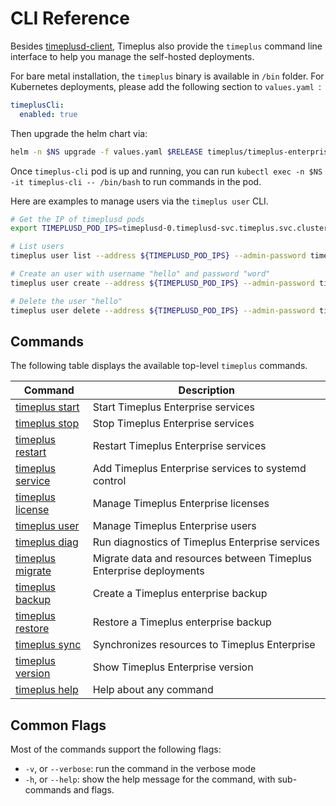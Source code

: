 # CLI Reference

Besides [timeplusd-client](/timeplusd-client), Timeplus also provide the `timeplus` command line interface to help you manage the self-hosted deployments.

For bare metal installation, the `timeplus` binary is available in `/bin` folder. For Kubernetes deployments, please add the following section to `values.yaml `:
```yaml
timeplusCli:
  enabled: true
```

Then upgrade the helm chart via:
```bash
helm -n $NS upgrade -f values.yaml $RELEASE timeplus/timeplus-enterprise
```
Once `timeplus-cli` pod is up and running, you can run `kubectl exec -n $NS -it timeplus-cli -- /bin/bash` to run commands in the pod.

Here are examples to manage users via the `timeplus user` CLI.
```bash
# Get the IP of timeplusd pods
export TIMEPLUSD_POD_IPS=timeplusd-0.timeplusd-svc.timeplus.svc.cluster.local:8463

# List users
timeplus user list --address ${TIMEPLUSD_POD_IPS} --admin-password timeplusd@t+

# Create an user with username "hello" and password "word"
timeplus user create --address ${TIMEPLUSD_POD_IPS} --admin-password timeplusd@t+ --user hello --password world

# Delete the user "hello"
timeplus user delete --address ${TIMEPLUSD_POD_IPS} --admin-password timeplusd@t+ --user hello
```

## Commands

The following table displays the available top-level `timeplus` commands.

| Command                      | Description       |
| ----------------------------- | ---------- |
| [timeplus start](/cli-start)             | Start Timeplus Enterprise services    |
| [timeplus stop](/cli-stop)             | Stop Timeplus Enterprise services    |
| [timeplus restart](/cli-restart)             | Restart Timeplus Enterprise services    |
| [timeplus service](/cli-service)             | Add Timeplus Enterprise services to systemd control  |
| [timeplus license](/cli-license)             |Manage Timeplus Enterprise licenses|
| [timeplus user](/cli-user)             |Manage Timeplus Enterprise users|
| [timeplus diag](/cli-diag)             |Run diagnostics of Timeplus Enterprise services|
| [timeplus migrate](/cli-migrate) | Migrate data and resources between Timeplus Enterprise deployments |
| [timeplus backup](/cli-backup)             |Create a Timeplus enterprise backup|
| [timeplus restore](/cli-backup)             |Restore a Timeplus enterprise backup|
| [timeplus sync](/cli-sync)             |Synchronizes resources to Timeplus Enterprise|
| [timeplus version](/cli-version)             |Show Timeplus Enterprise version|
| [timeplus help](/cli-help)             |Help about any command|

## Common Flags

Most of the commands support the following flags:
* `-v`, or `--verbose`: run the command in the verbose mode
* `-h`, or `--help`: show the help message for the command, with sub-commands and flags.
